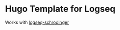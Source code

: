 # Hugo Template for Logseq
Works with [logseq-schrodinger](https://github.com/sawhney17/logseq-schrodinger)
